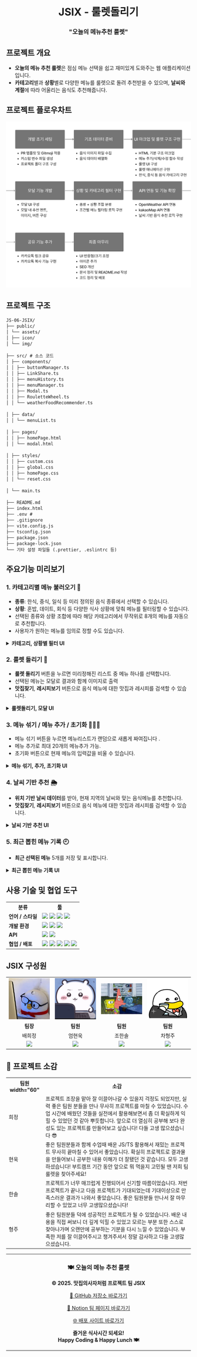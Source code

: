 <div align="center">

# JSIX - 룰렛돌리기

### "오늘의 메뉴추천 룰렛"

</div>

## 프로젝트 개요

- **오늘의 메뉴 추천 룰렛**은 점심 메뉴 선택을 쉽고 재미있게 도와주는 웹 애플리케이션입니다.
- **카테고리**별과 **상황**별로 다양한 메뉴를 룰렛으로 돌려 추천받을 수 있으며, **날씨와 계절**에 따라 어울리는 음식도 추천해줍니다.

## 프로젝트 플로우차트

  <img src="./public/assets/img/JSIX-workflow.png">

## 프로젝트 구조

```
JS-06-JSIX/
├── public/
│ └── assets/
│ ├── icon/
│ └── img/

├── src/ # 소스 코드
│ ├── components/
│ │ ├── buttonManager.ts
│ │ ├── LinkShare.ts
│ │ ├── menuHistory.ts
│ │ ├── menuManager.ts
│ │ ├── Modal.ts
│ │ ├── RouletteWheel.ts
│ │ └── weatherFoodRecommender.ts

│ ├── data/
│ │ └── menuList.ts

│ ├── pages/
│ │ ├── homePage.html
│ │ └── modal.html

│ ├── styles/
│ │ ├── custom.css
│ │ ├── global.css
│ │ ├── homePage.css
│ │ └── reset.css

│ └── main.ts

├── README.md
├── index.html
├── .env #
├── .gitignore
├── vite.config.js
├── tsconfig.json
├── package.json
├── package-lock.json
└── 기타 설정 파일들 (.prettier, .eslintrc 등)
```

## 주요기능 미리보기

### 1. 카테고리별 메뉴 불러오기 🍱

- **종류**: 한식, 중식, 일식 등 미리 정의된 음식 종류에서 선택할 수 있습니다.
- **상황**: 혼밥, 데이트, 회식 등 다양한 식사 상황에 맞춰 메뉴를 필터링할 수 있습니다.
- 선택된 종류와 상황 조합에 따라 해당 카테고리에서 무작위로 8개의 메뉴를 자동으로 추천합니다.
- 사용자가 원하는 메뉴를 임의로 정할 수도 있습니다.

<details>
<summary><b>카테고리, 상황별 필터 UI</b></summary>

  <img src="./public/assets/img/screenshots/categoryImg.png"/>
  <img src="./public/assets/img/screenshots/listImg.png"/>

</details>

### 2. 룰렛 돌리기 🎯

- **룰렛 돌리기** 버튼을 누르면 미리정해진 리스트 중 메뉴 하나를 선택합니다.
- 선택된 메뉴는 모달로 결과와 함께 이미지로 출력
- **맛집찾기**, **레시피보기** 버튼으로 음식 메뉴에 대한 맛집과 레시피를 검색할 수 있습니다.

<details>
<summary><b>룰렛돌리기, 모달 UI </b></summary>
  <img src="./public/assets/img/screenshots/rouletteImg.png"/>
  <img src="./public/assets/img/screenshots/modalImg.png"/>
</details>

### 3. 메뉴 섞기 / 메뉴 추가 / 초기화 🔄➕🧹

- 메뉴 섞기 버튼을 누르면 메뉴리스트가 랜덤으로 새롭게 짜여집니다 .
- 메뉴 추가로 최대 20개의 메뉴추가 가능.
- 초기화 버튼으로 현재 메뉴의 입력값을 비울 수 있습니다.

<details>
<summary><b>메뉴 섞기, 추가, 초기화 UI</b></summary>
  <img src="./public/assets/img/screenshots/addImg.png"/>
  <img src="./public/assets/img/screenshots/buttonImg.png"/>
</details>

### 4. 날씨 기반 추천 🌦️

- **위치 기반 날씨 데이터**를 받아, 현재 지역의 날씨와 맞는 음식메뉴를 추천합니다.
- **맛집찾기**, **레시피보기** 버튼으로 음식 메뉴에 대한 맛집과 레시피를 검색할 수 있습니다.

<details>
<summary><b>날씨 기반 추천 UI</b></summary>
    <img src="./public/assets/img/screenshots/weatherImg.png"/>
</details>

### 5. 최근 뽑힌 메뉴 기록 🕘

- **최근 선택된 메뉴** 5개를 저장 및 표시합니다.
<details>
<summary><b>최근 뽑힌 메뉴 기록 UI</b></summary>
  <img src="./public/assets/img/screenshots/recentMenuImg.png"/>
</details>

## 사용 기술 및 협업 도구

  <table>
    <tr>
      <th>분류</th>
      <th>툴</th>
    </tr>
    <tr>
      <td><strong>언어 / 스타일</strong></td>
      <td>
        <img src="https://img.shields.io/badge/HTML5-E34F26?style=for-the-badge&logo=html5&logoColor=white"/>
        <img src="https://img.shields.io/badge/CSS3-1572B6?style=for-the-badge&logo=css3&logoColor=white"/>
        <img src="https://img.shields.io/badge/JavaScript-F7DF1E?style=for-the-badge&logo=javascript&logoColor=black"/>
        <img src="https://img.shields.io/badge/TypeScript-3178C6?style=for-the-badge&logo=typescript&logoColor=white"/>
      </td>
    </tr>
    <tr>
      <td><strong>개발 환경</strong></td>
      <td>
        <img src="https://img.shields.io/badge/VISUAL%20STUDIO%20CODE-007ACC?style=for-the-badge&logo=visualstudiocode&logoColor=white"/>
        <img src="https://img.shields.io/badge/VITE-646CFF?style=for-the-badge&logo=vite&logoColor=white"/>
        <img src="https://img.shields.io/badge/Figma-F24E1E?style=for-the-badge&logo=figma&logoColor=white"/>
      </td>
    </tr>
    <tr>
      <td><strong>API</strong></td>
      <td>
        <img src="https://img.shields.io/badge/kakaoMap%20API-FFCD00?style=for-the-badge&logo=kakao&logoColor=black"/>
        <img src="https://img.shields.io/badge/OpenWeather%20API-0096C7?style=for-the-badge&logo=OpenWeather&logoColor=white"/>
      </td>
    </tr>
    <tr>
      <td><strong>협업 / 배포</strong></td>
      <td>
        <img src="https://img.shields.io/badge/GIT-F05032?style=for-the-badge&logo=git&logoColor=white"/>
        <img src="https://img.shields.io/badge/GitHub-181717?style=for-the-badge&logo=github&logoColor=white"/>
        <img src="https://img.shields.io/badge/Discord-5865F2?style=for-the-badge&logo=discord&logoColor=white"/>
        <img src="https://img.shields.io/badge/Notion-000000?style=for-the-badge&logo=notion&logoColor=white"/>
        <img src="https://img.shields.io/badge/Netlify-00C7B7?style=for-the-badge&logo=netlify&logoColor=white"/>
      </td>
    </tr>
  </table>

## JSIX 구성원

<table>
  <tr>
    <td align="center"><img src="./public/assets/img/profile/bae.jpg" width="200"></td>
    <td align="center"><img src="./public/assets/img/profile/eom.png" width="200"></td>
    <td align="center"><img src="./public/assets/img/profile/jo.gif" width="200"></td>
    <td align="center"><img src="./public/assets/img/profile/cha.png" width="200"></td>
  </tr>
  <tr>
    <td align="center"><strong>팀장</strong></td>
    <td align="center"><strong>팀원</strong></td>
    <td align="center"><strong>팀원</strong></td>
    <td align="center"><strong>팀원</strong></td>
  </tr>
  <tr>
    <td align="center">배희정</td>
    <td align="center">엄현욱</td>
    <td align="center">조한솔</td>
    <td align="center">차형주</td>
  </tr>
  <tr>
    <td align="center">
      <a href="https://github.com/hjb0304"><img src="https://img.shields.io/badge/GitHub-181717?style=for-the-badge&logo=github&logoColor=white"></a>
    </td>
    <td align="center">
      <a href="https://github.com/noognoog"><img src="https://img.shields.io/badge/GitHub-181717?style=for-the-badge&logo=github&logoColor=white"></a>
    </td>
    <td align="center">
      <a href="https://github.com/hansol65"><img src="https://img.shields.io/badge/GitHub-181717?style=for-the-badge&logo=github&logoColor=white"></a>
    </td>
    <td align="center">
       <a href="https://github.com/HyungJuCha"><img src="https://img.shields.io/badge/GitHub-181717?style=for-the-badge&logo=github&logoColor=white"></a>
    </td>
  </tr>
</table>

## 💭 프로젝트 소감

  <table>
    <tr>
      <th>팀원 width="60" </th>
      <th>소감</th>
    </tr>
    <tr>
      <td>희정</td>
      <td>프로젝트 조장을 맡아 잘 이끌어나갈 수 있을지 걱정도 되었지만, 실력 좋은 팀원 분들을 만나 무사히 프로젝트를 마칠 수 있었습니다. 수업 시간에 배웠던 것들을 실전에서 활용해보면서 좀 더 확실하게 익힐 수 있었던 것 같아 뿌듯합니다. 앞으로 더 열심히 공부해 보다 완성도 있는 프로젝트를 만들어보고 싶습니다! 다들 고생 많으셨습니다 😎</td>
    </tr>
    <tr>
      <td>현욱</td>
      <td>좋은 팀원분들과 함께 수업때 배운 JS/TS 활용해서 재밌는 프로젝트 무사히 끝마칠 수 있어서 좋았습니다. 확실히 프로젝트로 결과물을 만들어보니 공부한 내용 이해가 더 잘됐던 것 같습니다. 모두 고생하셨습니다! 부트캠프 기간 동안 앞으로 뭐 먹을지 고민될 땐 저희 팀 룰렛을 찾아주세요!</td>
    </tr>
    <tr>
      <td>한솔</td>
      <td>프로젝트가 너무 매끄럽게 진행되어서 신기할 따름이었습니다. 저번 프로젝트가 끝나고 다음 프로젝트가 기대되었는데 기대이상으로 만족스러운 결과가 나와서 좋았습니다. 좋은 팀원분들 만나서 잘 마무리할 수 있었고 너무 고생많으셨습니다!</td>
    </tr>
    <tr>
      <td>형주</td>
      <td>좋은 팀원분들 덕에 성공적인 프로젝트가 될 수 있었습니다. 배운 내용을 직접 써보니 더 깊게 익힐 수 있었고 모르는 부분 또한 스스로 찾아나가며 오랜만에 공부하는 기분을 다시 느낄 수 있었습니다. 부족한 저를 잘 이끌어주시고 챙겨주셔서 정말 감사하고 다들 고생많으셨습니다.</td>
    </tr>
  </table>

---

<div align="center">

### 🍽️ 오늘의 메뉴 추천 룰렛

**© 2025. 맛집의사자처럼 프로젝트 팀 JSIX**

[📂 GitHub 저장소 바로가기](https://github.com/FRONTENDBOOTCAMP-13th/JS-06-JSIX)

[📌 Notion 팀 페이지 바로가기](https://www.notion.so/6-JSIX-1ed73873401a80f88945f0381bb42bd6)

[🌐 배포 사이트 바로가기](https://menuroulett6.netlify.app/)
<br/>

**즐거운 식사시간 되세요!**  
**Happy Coding & Happy Lunch 🍽️**

---

</div>
